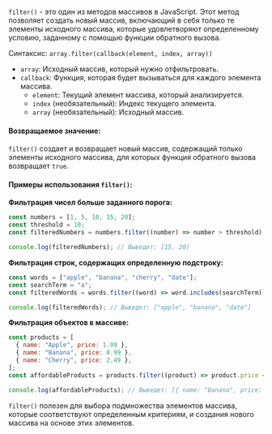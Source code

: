 `filter()` - это один из методов массивов в JavaScript. Этот метод позволяет создать новый массив, включающий в себя только те элементы исходного массива, которые удовлетворяют определенному условию, заданному с помощью функции обратного вызова.

Синтаксис: `array.filter(callback(element, index, array))`

- `array`: Исходный массив, который нужно отфильтровать.
- `callback`: Функция, которая будет вызываться для каждого элемента массива.
  - `element`: Текущий элемент массива, который анализируется.
  - `index` (необязательный): Индекс текущего элемента.
  - `array` (необязательный): Исходный массив.

#### Возвращаемое значение:

`filter()` создает и возвращает новый массив, содержащий только элементы исходного массива, для которых функция обратного вызова возвращает `true`.

#### Примеры использования `filter()`:

**Фильтрация чисел больше заданного порога:**

```js
const numbers = [1, 5, 10, 15, 20];
const threshold = 10;
const filteredNumbers = numbers.filter((number) => number > threshold);

console.log(filteredNumbers); // Выведет: [15, 20]
```

**Фильтрация строк, содержащих определенную подстроку:**

```js
const words = ["apple", "banana", "cherry", "date"];
const searchTerm = "a";
const filteredWords = words.filter((word) => word.includes(searchTerm));

console.log(filteredWords); // Выведет: ["apple", "banana", "date"]
```

**Фильтрация объектов в массиве:**

```js
const products = [
  { name: "Apple", price: 1.99 },
  { name: "Banana", price: 0.99 },
  { name: "Cherry", price: 2.49 },
];
const affordableProducts = products.filter((product) => product.price < 2.0);

console.log(affordableProducts); // Выведет: [{ name: "Banana", price: 0.99 }]
```

`filter()` полезен для выбора подмножества элементов массива, которые соответствуют определенным критериям, и создания нового массива на основе этих элементов.
